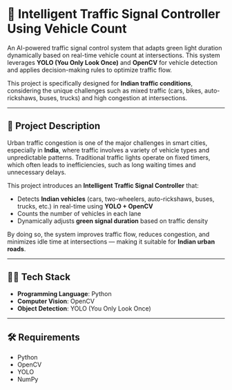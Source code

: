 # 🚦 Intelligent Traffic Signal Controller Using Vehicle Count  

An AI-powered traffic signal control system that adapts green light duration dynamically based on real-time vehicle count at intersections. This system leverages **YOLO (You Only Look Once)** and **OpenCV** for vehicle detection and applies decision-making rules to optimize traffic flow.  

This project is specifically designed for **Indian traffic conditions**, considering the unique challenges such as mixed traffic (cars, bikes, auto-rickshaws, buses, trucks) and high congestion at intersections.  

---

## 📌 Project Description  
Urban traffic congestion is one of the major challenges in smart cities, especially in **India**, where traffic involves a variety of vehicle types and unpredictable patterns. Traditional traffic lights operate on fixed timers, which often leads to inefficiencies, such as long waiting times and unnecessary delays.  

This project introduces an **Intelligent Traffic Signal Controller** that:  
- Detects **Indian vehicles** (cars, two-wheelers, auto-rickshaws, buses, trucks, etc.) in real-time using **YOLO + OpenCV**  
- Counts the number of vehicles in each lane  
- Dynamically adjusts **green signal duration** based on traffic density

By doing so, the system improves traffic flow, reduces congestion, and minimizes idle time at intersections — making it suitable for **Indian urban roads**.  

---

## 🧑‍💻 Tech Stack  
- **Programming Language**: Python 
- **Computer Vision**: OpenCV  
- **Object Detection**: YOLO (You Only Look Once)   

---

## 🛠️ Requirements  
- Python
- OpenCV  
- YOLO
- NumPy  
